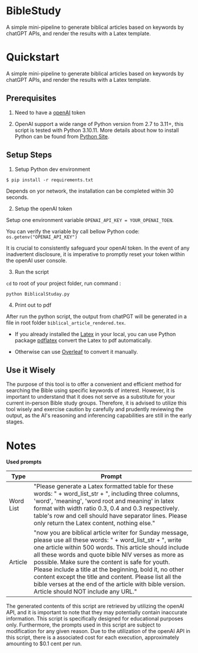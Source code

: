 BibleStudy
===

A simple mini-pipeline to generate biblical articles based on keywords by chatGPT APIs, and render the results with a Latex template.

Quickstart
===

A simple mini-pipeline to generate biblical articles based on keywords by chatGPT APIs, and render the results with a Latex template.

Prerequisites
--

1. Need to have a [openAI](https://openai.com) token

2. OpenAI support a wide range of Python version from 2.7 to 3.11+, this script is tested with Python 3.10.11.
More details about how to install Python can be found from [Python Site](https://www.python.org/downloads/).

Setup Steps
--

1. Setup Python dev environment

`$ pip install -r requirements.txt`

Depends on yor network, the installation can be completed within 30 seconds.

2. Setup the openAI token

Setup one environment variable `OPENAI_API_KEY = YOUR_OPENAI_TOEN`.

You can verify the variable by call bellow Python code:
`os.getenv("OPENAI_API_KEY")`


It is crucial to consistently safeguard your openAI token. In the event of any inadvertent disclosure, it is imperative to promptly reset your token within the openAI user console. 

3. Run the script

`cd` to root of your project folder, run command :

`python BiblicalStuday.py`

4. Print out to pdf

After run the python script, the output from chatPGT will be generated in a file in root folder `biblical_article_rendered.tex`.

* If you already installed the [Latex]() in your local, you can use Python package [pdflatex](https://pypi.org/project/pdflatex/) convert the Latex to pdf automatically.

* Otherwise can use [Overleaf](https://www.overleaf.com/) to convert it manually. 

Use it Wisely
-
The purpose of this tool is to offer a convenient and efficient method for searching the Bible using specific keywords of interest. However, it is important to understand that it does not serve as a substitute for your current in-person Bible study groups. Therefore, it is advised to utilize this tool wisely and exercise caution by carefully and prudently reviewing the output, as the AI's reasoning and inferencing capabilities are still in the early stages. 


Notes
===

**Used prompts**

|Type | Prompt |
|----|----|
|Word List | "Please generate a Latex formatted table for these words: " + word_list_str + ", including three columns, 'word', 'meaning', 'word root and meaning' in latex format with width ratio 0.3, 0.4 and 0.3 respectively. table's row and cell should have separator lines. Please only return the Latex content, nothing else."|
|Article | "now you are biblical article writer for Sunday message, please use all these words: " + word_list_str + ", write one article within 500 words. This article should include all these words and quote bible NIV verses as more as possible. Make sure the content is safe for youth. Please include a title at the beginning, bold it, no other content except the title and content. Please list all the bible verses at the end of the article with bible version.  Article should NOT include any URL."|


The generated contents of this script are retrieved by utilizing the openAI API, and it is important to note that they may potentially contain inaccurate information. This script is specifically designed for educational purposes only. Furthermore, the prompts used in this script are subject to modification for any given reason.
Due to the utilization of the openAI API in this script, there is a associated cost for each execution, approximately amounting to $0.1 cent per run.
